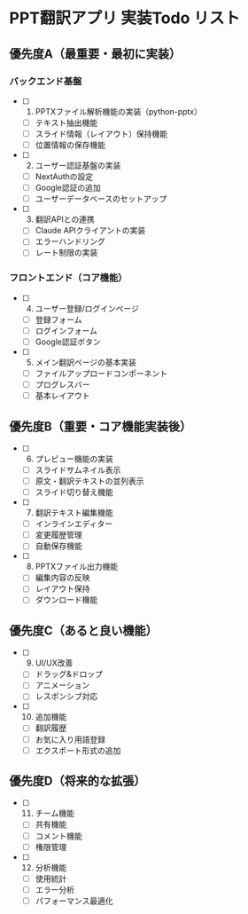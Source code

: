 # PPT翻訳アプリ 実装Todo リスト

## 優先度A（最重要・最初に実装）
### バックエンド基盤
- [ ] 1. PPTXファイル解析機能の実装（python-pptx）
  - [ ] テキスト抽出機能
  - [ ] スライド情報（レイアウト）保持機能
  - [ ] 位置情報の保存機能

- [ ] 2. ユーザー認証基盤の実装
  - [ ] NextAuthの設定
  - [ ] Google認証の追加
  - [ ] ユーザーデータベースのセットアップ

- [ ] 3. 翻訳APIとの連携
  - [ ] Claude APIクライアントの実装
  - [ ] エラーハンドリング
  - [ ] レート制限の実装

### フロントエンド（コア機能）
- [ ] 4. ユーザー登録/ログインページ
  - [ ] 登録フォーム
  - [ ] ログインフォーム
  - [ ] Google認証ボタン

- [ ] 5. メイン翻訳ページの基本実装
  - [ ] ファイルアップロードコンポーネント
  - [ ] プログレスバー
  - [ ] 基本レイアウト

## 優先度B（重要・コア機能実装後）
- [ ] 6. プレビュー機能の実装
  - [ ] スライドサムネイル表示
  - [ ] 原文・翻訳テキストの並列表示
  - [ ] スライド切り替え機能

- [ ] 7. 翻訳テキスト編集機能
  - [ ] インラインエディター
  - [ ] 変更履歴管理
  - [ ] 自動保存機能

- [ ] 8. PPTXファイル出力機能
  - [ ] 編集内容の反映
  - [ ] レイアウト保持
  - [ ] ダウンロード機能

## 優先度C（あると良い機能）
- [ ] 9. UI/UX改善
  - [ ] ドラッグ&ドロップ
  - [ ] アニメーション
  - [ ] レスポンシブ対応

- [ ] 10. 追加機能
  - [ ] 翻訳履歴
  - [ ] お気に入り用語登録
  - [ ] エクスポート形式の追加

## 優先度D（将来的な拡張）
- [ ] 11. チーム機能
  - [ ] 共有機能
  - [ ] コメント機能
  - [ ] 権限管理

- [ ] 12. 分析機能
  - [ ] 使用統計
  - [ ] エラー分析
  - [ ] パフォーマンス最適化
